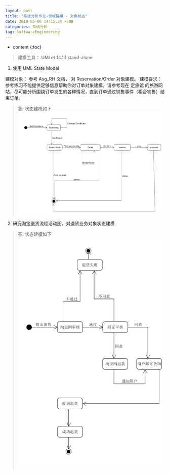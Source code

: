 ```yaml
---
layout: post
title: "系统分析作业-领域建模 - 对象状态"
date: 2018-05-06 14:15:34 +800
categories: 系统分析
tag: SoftwareEngineering
---
```

* content
{:toc}



> 建模工具： UMLet 14.1.1 stand-alone

1. 使用 UML State Model

建模对象： 参考 Asg_RH 文档， 对 Reservation/Order 对象建模。
建模要求： 参考练习不能提供足够信息帮助你对订单对象建模，请参考现在 定旅馆 的旅游网站，尽可能分析围绕订单发生的各种情况，直到订单通过销售事件（柜台销售）结束订单。

> 答: 状态建模如下
![](/styles/imgs/UML/uml-8-ash-state.png)

2. 研究淘宝退货流程活动图，对退货业务对象状态建模

> 答: 状态建模如下
![](/styles/imgs/UML/uml-8-tb-state.png)